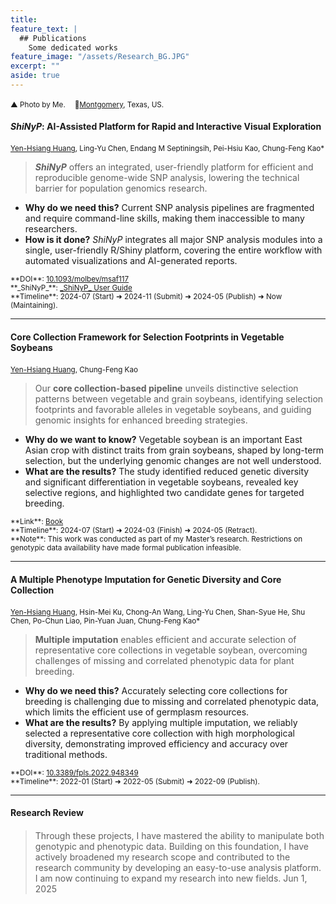 ```yaml
---
title:
feature_text: |
  ## Publications
    Some dedicated works
feature_image: "/assets/Research_BG.JPG"
excerpt: ""
aside: true
---
```


<small>▲ Photo by Me.</small>
<span style="display:inline-block;width:0.5em;"></span>
<small>
  📍<a href="https://maps.app.goo.gl/JYzDpGVUymZXbcWE6" target="_blank" rel="noopener">Montgomery</a>, Texas, US.
</small>

<style>
h4 { margin-bottom: 20px !important}
</style>

#### _ShiNyP_: AI-Assisted Platform for Rapid and Interactive Visual Exploration

<small>
<u>Yen-Hsiang Huang</u>, Ling-Yu Chen, Endang M Septiningsih, Pei-Hsiu Kao, Chung-Feng Kao*
</small>

> **_ShiNyP_** offers an integrated, user-friendly platform for efficient and reproducible genome-wide SNP analysis, lowering the technical barrier for population genomics research.

- **Why do we need this?** Current SNP analysis pipelines are fragmented and require command-line skills, making them inaccessible to many researchers.
- **How is it done?** _ShiNyP_ integrates all major SNP analysis modules into a single, user-friendly R/Shiny platform, covering the entire workflow with automated visualizations and AI-generated reports.

<small>
**DOI**: <a href="https://doi.org/10.1093/molbev/msaf117" target="_blank">10.1093/molbev/msaf117</a>
<br>
**_ShiNyP_**: <a href="https://teddyenn.github.io/ShiNyP-guide" target="_blank">_ShiNyP_ User Guide</a> 
<br>
**Timeline**: 2024-07 (Start) ➜ 2024-11 (Submit) ➜ 2024-05 (Publish) ➜ Now (Maintaining).
</small>

---

#### Core Collection Framework for Selection Footprints in Vegetable Soybeans

<small>
<u>Yen-Hsiang Huang</u>, Chung-Feng Kao
</small>

> Our **core collection-based pipeline** unveils distinctive selection patterns between vegetable and grain soybeans, identifying selection footprints and favorable alleles in vegetable soybeans, and guiding genomic insights for enhanced breeding strategies.

- **Why do we want to know?** Vegetable soybean is an important East Asian crop with distinct traits from grain soybeans, shaped by long-term selection, but the underlying genomic changes are not well understood.
- **What are the results?** The study identified reduced genetic diversity and significant differentiation in vegetable soybeans, revealed key selective regions, and highlighted two candidate genes for targeted breeding.

<small>
**Link**: <a href="https://teddyenn.github.io/population_genomics-edamame/" target="_blank">Book</a> 
<br>
**Timeline**: 2024-07 (Start) ➜ 2024-03 (Finish) ➜ 2024-05 (Retract).
<br>
**Note**: This work was conducted as part of my Master’s research. Restrictions on genotypic data availability have made formal publication infeasible.
</small>


---

#### A Multiple Phenotype Imputation for Genetic Diversity and Core Collection

<small>
<u>Yen-Hsiang Huang</u>, Hsin-Mei Ku, Chong-An Wang, Ling-Yu Chen, Shan-Syue He, Shu Chen, Po-Chun Liao, Pin-Yuan Juan, Chung-Feng Kao*
</small>

> **Multiple imputation** enables efficient and accurate selection of representative core collections in vegetable soybean, overcoming challenges of missing and correlated phenotypic data for plant breeding.

- **Why do we need this?** Accurately selecting core collections for breeding is challenging due to missing and correlated phenotypic data, which limits the efficient use of germplasm resources.
- **What are the results?** By applying multiple imputation, we reliably selected a representative core collection with high morphological diversity, demonstrating improved efficiency and accuracy over traditional methods.

<small>
**DOI**: <a href="https://doi.org/10.3389/fpls.2022.948349" target="_blank">10.3389/fpls.2022.948349</a>
<br>
**Timeline**: 2022-01 (Start) ➜ 2022-05 (Submit) ➜ 2022-09 (Publish).
</small>

---

#### Research Review

> Through these projects, I have mastered the ability to manipulate both genotypic and phenotypic data. Building on this foundation, I have actively broadened my research scope and contributed to the research community by developing an easy-to-use analysis platform. I am now continuing to expand my research into new fields.
> Jun 1, 2025
